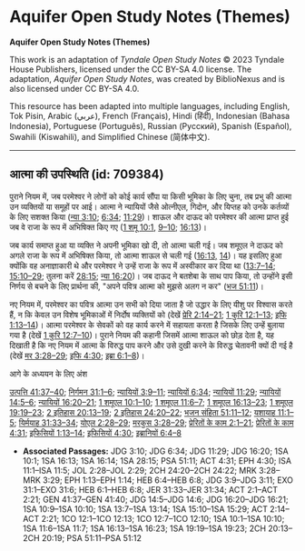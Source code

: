 # Aquifer Open Study Notes (Themes)

**Aquifer Open Study Notes (Themes)**

This work is an adaptation of *Tyndale Open Study Notes* © 2023 Tyndale House Publishers, licensed under the CC BY\-SA 4\.0 license. The adaptation, *Aquifer Open Study Notes*, was created by BiblioNexus and is also licensed under CC BY\-SA 4\.0\.

This resource has been adapted into multiple languages, including English, Tok Pisin, Arabic (عربي), French (Français), Hindi (हिंदी), Indonesian (Bahasa Indonesia), Portuguese (Português), Russian (Русский), Spanish (Español), Swahili (Kiswahili), and Simplified Chinese (简体中文).



--------------------------------

## आत्मा की उपस्थिति (id: 709384)

पुराने नियम में, जब परमेश्वर ने लोगों को कोई कार्य सौंपा या किसी भूमिका के लिए चुना, तब प्रभु की आत्मा उन व्यक्तियों या समूहों पर आई। आत्मा ने न्यायियों जैसे ओत्नीएल, गिदोन, और यिप्तह को उनके कर्तव्यों के लिए सशक्त किया ([न्या 3:10](https://ref.ly/Judg3:10); [6:34](https://ref.ly/Judg6:34); [11:29](https://ref.ly/Judg11:29))। शाऊल और दाऊद को परमेश्वर की आत्मा प्राप्त हुई जब वे राजा के रूप में अभिषिक्त किए गए ([1 शमू 10:1](https://ref.ly/1Sam10:1), [9–10](https://ref.ly/1Sam10:9-1Sam10:10); [16:13](https://ref.ly/1Sam16:13))।

जब कार्य समाप्त हुआ या व्यक्ति ने अपनी भूमिका खो दी, तो आत्मा चली गई। जब शमूएल ने दाऊद को अगले राजा के रूप में अभिषिक्त किया, तो आत्मा शाऊल से चली गई ([16:13,](https://ref.ly/1Sam16:13) [14](https://ref.ly/1Sam16:14))। यह इसलिए हुआ क्योंकि वह अनाज्ञाकारी थे और परमेश्वर ने उन्हें राजा के रूप में अस्वीकार कर दिया था ([13:7–14](https://ref.ly/1Sam13:7-1Sam13:14); [15:10–29](https://ref.ly/1Sam15:10-1Sam15:29); तुलना करें [28:15](https://ref.ly/1Sam28:15); [न्या 16:20](https://ref.ly/Judg16:20))। जब दाऊद ने बतशेबा के साथ पाप किया, तो उन्होंने इसी निर्णय से बचने के लिए प्रार्थना की, "अपने पवित्र आत्मा को मुझसे अलग न कर" ([भज 51:11](https://ref.ly/Ps51:11))।

नए नियम में, परमेश्वर का पवित्र आत्मा उन सभी को दिया जाता है जो उद्धार के लिए यीशु पर विश्वास करते हैं, न कि केवल उन विशेष भूमिकाओं में निर्दोष व्यक्तियों को (देखें [प्रेरि 2:14–21](https://ref.ly/Acts2:14-Acts2:21); [1 कुरि 12:1–13](https://ref.ly/1Cor12:1-1Cor12:13); [इफि 1:13–14](https://ref.ly/Eph1:13-Eph1:14))। आत्मा परमेश्वर के सेवकों को वह कार्य करने में सहायता करता है जिसके लिए उन्हें बुलाया गया है (देखें [1 कुरि 12:7–10](https://ref.ly/1Cor12:7-1Cor12:10))। पुराने नियम की कहानी जिसमें आत्मा शाऊल को छोड़ देता है, यह दिखाती है कि नए नियम में आत्मा के विरुद्ध पाप करने और उसे दुखी करने के विरुद्ध चेतावनी क्यों दी गई है (देखें [मर 3:28–29](https://ref.ly/Mark3:28-Mark3:29); [इफि 4:30](https://ref.ly/Eph4:30); [इब्रा 6:1–8](https://ref.ly/Heb6:1-Heb6:8))।

आगे के अध्ययन के लिए अंश

[उत्पत्ति 41:37–40](https://ref.ly/Gen41:37-Gen41:40); [निर्गमन 31:1–6](https://ref.ly/Exod31:1-Exod31:6); [न्यायियों 3:9–11](https://ref.ly/Judg3:9-Judg3:11); [न्यायियों 6:34](https://ref.ly/Judg6:34); [न्यायियों 11:29](https://ref.ly/Judg11:29); [न्यायियों 14:5–6](https://ref.ly/Judg14:5-Judg14:6); [न्यायियों 16:20–21](https://ref.ly/Judg16:20-Judg16:21); [1 शमूएल 10:1–10](https://ref.ly/1Sam10:1-1Sam10:10); [1 शमूएल 11:6–7](https://ref.ly/1Sam11:6-1Sam11:7); [1 शमूएल 16:13–23](https://ref.ly/1Sam16:13-1Sam16:23); [1 शमूएल 19:19–23](https://ref.ly/1Sam19:19-1Sam19:23); [2 इतिहास 20:13–19](https://ref.ly/2Chr20:13-2Chr20:19); [2 इतिहास 24:20–22](https://ref.ly/2Chr24:20-2Chr24:22); [भजन संहिता 51:11–12](https://ref.ly/Ps51:11-Ps51:12); [यशायाह 11:1–5](https://ref.ly/Isa11:1-Isa11:5); [यिर्मयाह 31:33–34](https://ref.ly/Jer31:33-Jer31:34); [योएल 2:28–29](https://ref.ly/Joel2:28-Joel2:29); [मरकुस 3:28–29](https://ref.ly/Mark3:28-Mark3:29); [प्रेरितों के काम 2:1–21](https://ref.ly/Acts2:1-Acts2:21); [प्रेरितों के काम 4:31](https://ref.ly/Acts4:31); [इफिसियों 1:13–14](https://ref.ly/Eph1:13-Eph1:14); [इफिसियों 4:30](https://ref.ly/Eph4:30); [इब्रानियों 6:4–8](https://ref.ly/Heb6:4-Heb6:8)

* **Associated Passages:** JDG 3:10; JDG 6:34; JDG 11:29; JDG 16:20; 1SA 10:1; 1SA 16:13; 1SA 16:14; 1SA 28:15; PSA 51:11; ACT 4:31; EPH 4:30; ISA 11:1–ISA 11:5; JOL 2:28–JOL 2:29; 2CH 24:20–2CH 24:22; MRK 3:28–MRK 3:29; EPH 1:13–EPH 1:14; HEB 6:4–HEB 6:8; JDG 3:9–JDG 3:11; EXO 31:1–EXO 31:6; HEB 6:1–HEB 6:8; JER 31:33–JER 31:34; ACT 2:1–ACT 2:21; GEN 41:37–GEN 41:40; JDG 14:5–JDG 14:6; JDG 16:20–JDG 16:21; 1SA 10:9–1SA 10:10; 1SA 13:7–1SA 13:14; 1SA 15:10–1SA 15:29; ACT 2:14–ACT 2:21; 1CO 12:1–1CO 12:13; 1CO 12:7–1CO 12:10; 1SA 10:1–1SA 10:10; 1SA 11:6–1SA 11:7; 1SA 16:13–1SA 16:23; 1SA 19:19–1SA 19:23; 2CH 20:13–2CH 20:19; PSA 51:11–PSA 51:12

